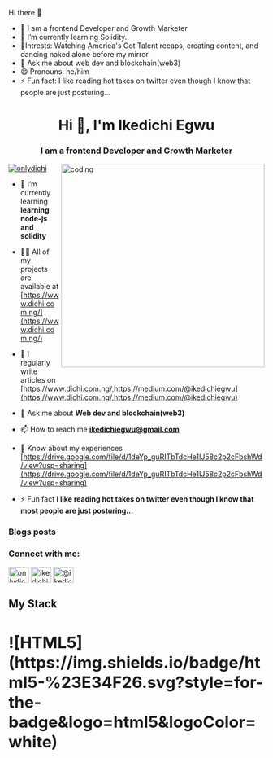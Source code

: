 Hi there 👋
- 🔭 I am a frontend Developer and Growth Marketer
- 🌱 I’m currently learning Solidity.
- 🤔Intrests: Watching America's Got Talent recaps, creating content, and dancing naked alone before my mirror.
- 💬 Ask me about web dev and blockchain(web3)
- 😄 Pronouns: he/him
- ⚡ Fun fact: I like reading hot takes on twitter even though I know that people are just posturing...

<h1 align="center">Hi 👋, I'm Ikedichi Egwu</h1>
<h3 align="center">I am a frontend Developer and Growth Marketer</h3>
<img align="right" alt="coding" width="400" src="https://encrypted-tbn0.gstatic.com/images?q=tbn:ANd9GcTJsKZVppBhshJBN6_RHp9luylwz4eQO4I8Tg&usqp=CAU">

<p align="left"> <a href="https://twitter.com/onlydichi" target="blank"><img src="https://img.shields.io/twitter/follow/onlydichi?logo=twitter&style=for-the-badge" alt="onlydichi" /></a> </p>

- 🌱 I’m currently learning **learning node-js and solidity**

- 👨‍💻 All of my projects are available at [https://www.dichi.com.ng/](https://www.dichi.com.ng/)

- 📝 I regularly write articles on [https://www.dichi.com.ng/,https://medium.com/@ikedichiegwu](https://www.dichi.com.ng/,https://medium.com/@ikedichiegwu)

- 💬 Ask me about **Web dev and blockchain(web3)**

- 📫 How to reach me **ikedichiegwu@gmail.com**

- 📄 Know about my experiences [https://drive.google.com/file/d/1deYp_guRITbTdcHe1IJ58c2p2cFbshWd/view?usp=sharing](https://drive.google.com/file/d/1deYp_guRITbTdcHe1IJ58c2p2cFbshWd/view?usp=sharing)

- ⚡ Fun fact **I like reading hot takes on twitter even though I know that most people are just posturing...**

### Blogs posts
<!-- BLOG-POST-LIST:START -->
<!-- BLOG-POST-LIST:END -->

<h3 align="left">Connect with me:</h3>
<p align="left">
<a href="https://twitter.com/onlydichi" target="blank"><img align="center" src="https://raw.githubusercontent.com/rahuldkjain/github-profile-readme-generator/master/src/images/icons/Social/twitter.svg" alt="onlydichi" height="30" width="40" /></a>
<a href="https://linkedin.com/in/ikedichiegwu" target="blank"><img align="center" src="https://raw.githubusercontent.com/rahuldkjain/github-profile-readme-generator/master/src/images/icons/Social/linked-in-alt.svg" alt="ikedichiegwu" height="30" width="40" /></a>
<a href="https://medium.com/@ikedichiegwu" target="blank"><img align="center" src="https://raw.githubusercontent.com/rahuldkjain/github-profile-readme-generator/master/src/images/icons/Social/medium.svg" alt="@ikedichiegwu" height="30" width="40" /></a>
</p>


<h2><span>My Stack<span><h2/>
![HTML5](https://img.shields.io/badge/html5-%23E34F26.svg?style=for-the-badge&logo=html5&logoColor=white)
